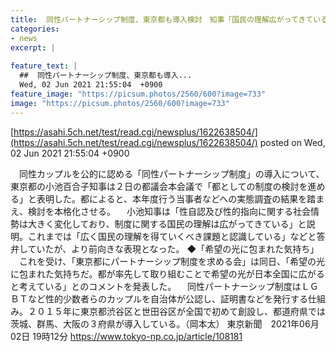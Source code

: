 ```yaml
---
title:  同性パートナーシップ制度、東京都も導入検討　知事「国民の理解広がってきている」  
categories:
- news
excerpt: |
  
feature_text: |
  ##  同性パートナーシップ制度、東京都も導入...
  Wed, 02 Jun 2021 21:55:04  +0900
feature_image: "https://picsum.photos/2560/600?image=733"
image: "https://picsum.photos/2560/600?image=733"
---
```


[https://asahi.5ch.net/test/read.cgi/newsplus/1622638504/](https://asahi.5ch.net/test/read.cgi/newsplus/1622638504/)
posted on Wed, 02 Jun 2021 21:55:04  +0900

<!--more-->

　同性カップルを公的に認める「同性パートナーシップ制度」の導入について、東京都の小池百合子知事は２日の都議会本会議で「都としての制度の検討を進める」と表明した。都によると、本年度行う当事者などへの実態調査の結果を踏まえ、検討を本格化させる。 　小池知事は「性自認及び性的指向に関する社会情勢は大きく変化しており、制度に関する国民の理解は広がってきている」と説明。これまでは「広く国民の理解を得ていくべき課題と認識している」などと答弁していたが、より前向きな表現となった。 ◆「希望の光に包まれた気持ち」 　これを受け、「東京都にパートナーシップ制度を求める会」は同日、「希望の光に包まれた気持ちだ。都が率先して取り組むことで希望の光が日本全国に広がると考えている」とのコメントを発表した。 　同性パートナーシップ制度はＬＧＢＴなど性的少数者らのカップルを自治体が公認し、証明書などを発行する仕組み。２０１５年に東京都渋谷区と世田谷区が全国で初めて創設し、都道府県では茨城、群馬、大阪の３府県が導入している。（岡本太） 東京新聞　2021年06月02日 19時12分 https://www.tokyo-np.co.jp/article/108181
